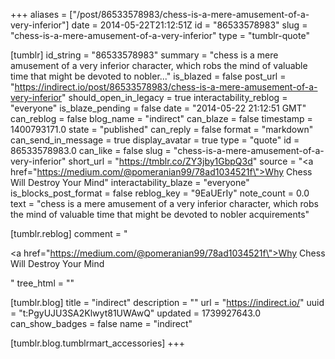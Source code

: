 +++
aliases = ["/post/86533578983/chess-is-a-mere-amusement-of-a-very-inferior"]
date = 2014-05-22T21:12:51Z
id = "86533578983"
slug = "chess-is-a-mere-amusement-of-a-very-inferior"
type = "tumblr-quote"

[tumblr]
id_string = "86533578983"
summary = "chess is a mere amusement of a very inferior character, which robs the mind of valuable time that might be devoted to nobler..."
is_blazed = false
post_url = "https://indirect.io/post/86533578983/chess-is-a-mere-amusement-of-a-very-inferior"
should_open_in_legacy = true
interactability_reblog = "everyone"
is_blaze_pending = false
date = "2014-05-22 21:12:51 GMT"
can_reblog = false
blog_name = "indirect"
can_blaze = false
timestamp = 1400793171.0
state = "published"
can_reply = false
format = "markdown"
can_send_in_message = true
display_avatar = true
type = "quote"
id = 86533578983.0
can_like = false
slug = "chess-is-a-mere-amusement-of-a-very-inferior"
short_url = "https://tmblr.co/ZY3jby1GbpQ3d"
source = "<a href=\"https://medium.com/@pomeranian99/78ad1034521f\">Why Chess Will Destroy Your Mind</a>"
interactability_blaze = "everyone"
is_blocks_post_format = false
reblog_key = "9EaUErIy"
note_count = 0.0
text = "chess is a mere amusement of a very inferior character, which robs the mind of valuable time that might be devoted to nobler acquirements"

[tumblr.reblog]
comment = "<p><a href=\"https://medium.com/@pomeranian99/78ad1034521f\">Why Chess Will Destroy Your Mind</a></p>"
tree_html = ""

[tumblr.blog]
title = "indirect"
description = ""
url = "https://indirect.io/"
uuid = "t:PgyUJU3SA2Klwyt81UWAwQ"
updated = 1739927643.0
can_show_badges = false
name = "indirect"

[tumblr.blog.tumblrmart_accessories]
+++
